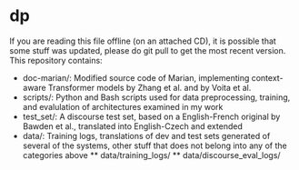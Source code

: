 # dp

If you are reading this file offline (on an attached CD), it is possible that some stuff was updated, please do git pull to get the most recent version.
This repository contains:
* doc-marian/: Modified source code of Marian, implementing context-aware Transformer models by Zhang et al. and by Voita et al.
* scripts/: Python and Bash scripts used for data preprocessing, training, and evalulation of architectures examined in my work
* test_set/: A discourse test set, based on a English-French original by Bawden et al., translated into English-Czech and extended
* data/: Training logs, translations of dev and test sets generated of several of the systems, other stuff that does not belong into any of the categories above
** data/training_logs/
** data/discourse_eval_logs/
